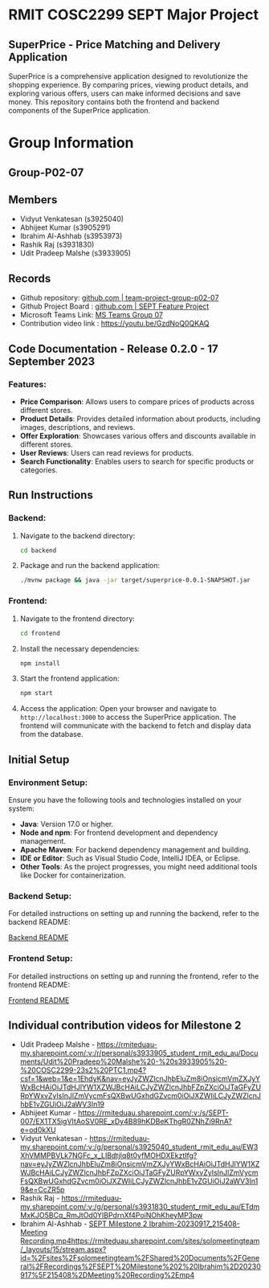 # RMIT COSC2299 SEPT Major Project

## SuperPrice - Price Matching and Delivery Application

SuperPrice is a comprehensive application designed to revolutionize the shopping experience. By comparing prices, viewing product details, and exploring various offers, users can make informed decisions and save money. This repository contains both the frontend and backend components of the SuperPrice application.

# Group Information

## Group-P02-07

## Members
* Vidyut Venkatesan (s3925040)
* Abhijeet Kumar (s3905291)
* Ibrahim Al-Ashhab (s3953973)
* Rashik Raj (s3931830)
* Udit Pradeep Malshe (s3933905)

## Records

* Github repository: [github.com | team-project-group-p02-07](https://github.com/cosc2299-sept-2023/team-project-group-p02-07)
* Github Project Board : [github.com | SEPT Feature Project](https://github.com/orgs/cosc2299-sept-2023/projects/143/views/1)
* Microsoft Teams Link: [MS Teams Group 07](https://teams.microsoft.com/l/team/19%3aaS2iQd5DZbipNu4gNK8p9S6Sy6-Kj2rkewpV8f8ZAqA1%40thread.tacv2/conversations?groupId=eea8373d-4f5f-4c1c-a1a7-36843caccb9c&tenantId=d1323671-cdbe-4417-b4d4-bdb24b51316b)
* Contribution video link : https://youtu.be/GzdNoQ0QKAQ



## Code Documentation - Release 0.2.0 - 17 September 2023

### Features:

- **Price Comparison**: Allows users to compare prices of products across different stores.
- **Product Details**: Provides detailed information about products, including images, descriptions, and reviews.
- **Offer Exploration**: Showcases various offers and discounts available in different stores.
- **User Reviews**: Users can read reviews for products.
- **Search Functionality**: Enables users to search for specific products or categories.

## Run Instructions

### Backend:

1. Navigate to the backend directory:
   ```bash
   cd backend
   ```

2. Package and run the backend application:
   ```bash
   ./mvnw package && java -jar target/superprice-0.0.1-SNAPSHOT.jar
   ```

### Frontend:

1. Navigate to the frontend directory:
   ```bash
   cd frontend
   ```

2. Install the necessary dependencies:
   ```bash
   npm install
   ```

3. Start the frontend application:
   ```bash
   npm start
   ```

4. Access the application:
   Open your browser and navigate to `http://localhost:3000` to access the SuperPrice application. The frontend will communicate with the backend to fetch and display data from the database.

## Initial Setup

### Environment Setup:

Ensure you have the following tools and technologies installed on your system:

- **Java**: Version 17.0 or higher.
- **Node and npm**: For frontend development and dependency management.
- **Apache Maven**: For backend dependency management and building.
- **IDE or Editor**: Such as Visual Studio Code, IntelliJ IDEA, or Eclipse.
- **Other Tools**: As the project progresses, you might need additional tools like Docker for containerization.

### Backend Setup:

For detailed instructions on setting up and running the backend, refer to the backend README:

[Backend README](./backend/README.md)

### Frontend Setup:

For detailed instructions on setting up and running the frontend, refer to the frontend README:

[Frontend README](./frontend/README.md)


## Individual contribution videos for Milestone 2
- Udit Pradeep Malshe - https://rmiteduau-my.sharepoint.com/:v:/r/personal/s3933905_student_rmit_edu_au/Documents/Udit%20Pradeep%20Malshe%20-%20s3933905%20-%20COSC2299-23s2%20PTC1.mp4?csf=1&web=1&e=1EhdyK&nav=eyJyZWZlcnJhbEluZm8iOnsicmVmZXJyYWxBcHAiOiJTdHJlYW1XZWJBcHAiLCJyZWZlcnJhbFZpZXciOiJTaGFyZURpYWxvZyIsInJlZmVycmFsQXBwUGxhdGZvcm0iOiJXZWIiLCJyZWZlcnJhbE1vZGUiOiJ2aWV3In19
- Abhijeet Kumar - https://rmiteduau.sharepoint.com/:v:/s/SEPT-007/EX1TX5igVItAoSV0RE_xDy4B89hKDBeKThgR0ZNhZi9RnA?e=od0kXU
- Vidyut Venkatesan - https://rmiteduau-my.sharepoint.com/:v:/g/personal/s3925040_student_rmit_edu_au/EW3XhVMMPBVLk7NGFc_x_LIBdtjIq8t0yfMOHDXEkztIfg?nav=eyJyZWZlcnJhbEluZm8iOnsicmVmZXJyYWxBcHAiOiJTdHJlYW1XZWJBcHAiLCJyZWZlcnJhbFZpZXciOiJTaGFyZURpYWxvZyIsInJlZmVycmFsQXBwUGxhdGZvcm0iOiJXZWIiLCJyZWZlcnJhbE1vZGUiOiJ2aWV3In19&e=CcZR5p
- Rashik Raj - https://rmiteduau-my.sharepoint.com/:v:/g/personal/s3931830_student_rmit_edu_au/ETdmMxKJO5BCq_RmJtOd0YIBPdrnXf4PoiNOhKheyMP3pw
- Ibrahim Al-Ashhab - [SEPT Milestone 2 Ibrahim-20230917_215408-Meeting Recording.mp4](https://rmiteduau.sharepoint.com/sites/solomeetingteam/_layouts/15/stream.aspx?id=%2Fsites%2Fsolomeetingteam%2FShared%20Documents%2FGeneral%2FRecordings%2FSEPT%20Milestone%202%20Ibrahim%2D20230917%5F215408%2DMeeting%20Recording%2Emp4)https://rmiteduau.sharepoint.com/sites/solomeetingteam/_layouts/15/stream.aspx?id=%2Fsites%2Fsolomeetingteam%2FShared%20Documents%2FGeneral%2FRecordings%2FSEPT%20Milestone%202%20Ibrahim%2D20230917%5F215408%2DMeeting%20Recording%2Emp4
